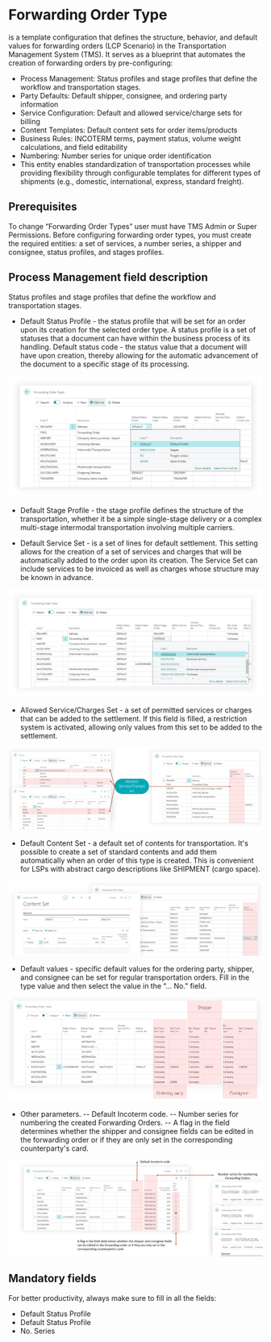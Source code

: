 
# Forwarding Order Type

is a template configuration that defines the structure, behavior, and default values for forwarding orders (LCP Scenario) in the Transportation Management System (TMS).
It serves as a blueprint that automates the creation of forwarding orders by pre-configuring:

- Process Management: Status profiles and stage profiles that define the workflow and transportation stages.
- Party Defaults: Default shipper, consignee, and ordering party information
- Service Configuration: Default and allowed service/charge sets for billing
- Content Templates: Default content sets for order items/products
- Business Rules: INCOTERM terms, payment status, volume weight calculations, and field editability
- Numbering: Number series for unique order identification
- This entity enables standardization of transportation processes while providing flexibility through configurable templates for different types of shipments (e.g., domestic, international, express, standard freight).

## Prerequisites

To change “Forwarding Order Types” user must have TMS Admin or Super Permissions.
Before configuring forwarding order types, you must create the required entities: a set of services, a number series, a shipper and consignee, status profiles, and stages profiles.

## Process Management field description

 Status profiles and stage profiles that define the workflow and transportation stages.

- Default Status Profile - the status profile that will be set for an order upon its creation for the selected order type. A status profile is a set of statuses that a document can have within the business process of its handling. Default status code - the status value that a document will have upon creation, thereby allowing for the automatic advancement of the document to a specific stage of its processing.

![Setup Image](pics/fwotype1.png)

- Default Stage Profile - the stage profile defines the structure of the transportation, whether it be a simple single-stage delivery or a complex multi-stage intermodal transportation involving multiple carriers.

- Default Service Set - is a set of lines for default settlement. This setting allows for the creation of a set of services and charges that will be automatically added to the order upon its creation. The Service Set can include services to be invoiced as well as charges whose structure may be known in advance.

![Setup Image](pics/fwotype2.png)

- Allowed Service/Charges Set - a set of permitted services or charges that can be added to the settlement. If this field is filled, a restriction system is activated, allowing only values from this set to be added to the settlement.

![Setup Image](pics/fwotype3.png)

- Default Content Set - a default set of contents for transportation. It's possible to create a set of standard contents and add them automatically when an order of this type is created. This is convenient for LSPs with abstract cargo descriptions like SHIPMENT (cargo space).


![Setup Image](pics/fwotype4.png)

- Default values - specific default values for the ordering party, shipper, and consignee can be set for regular transportation orders. Fill in the type value and then select the value in the “… No." field.

![Setup Image](pics/fwotype5.png)

- Other parameters.
-- Default Incoterm code.
-- Number series for numbering the created Forwarding Orders.
-- A flag in the field determines whether the shipper and consignee fields can be edited in the forwarding order or if they are only set in the corresponding counterparty's card.

![Setup Image](pics/fwotype6.png)

## Mandatory fields

For better productivity, always make sure to fill in all the fields:

- Default Status Profile
- Default Status Profile
- No. Series
